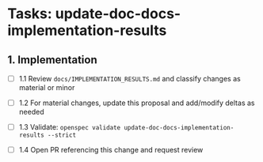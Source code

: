 # Tasks: update-doc-docs-implementation-results

## 1. Implementation

- [ ] 1.1 Review `docs/IMPLEMENTATION_RESULTS.md` and classify changes as material or minor

- [ ] 1.2 For material changes, update this proposal and add/modify deltas as needed

- [ ] 1.3 Validate: `openspec validate update-doc-docs-implementation-results --strict`

- [ ] 1.4 Open PR referencing this change and request review
